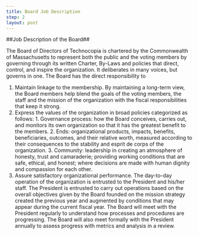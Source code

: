 ```yaml
---
title: Board Job Description
step: 2
layout: post
---
```


##Job Description of the Board##

The Board of Directors of Technocopia is chartered by the Commonwealth of Massachusetts to represent both the public and the voting members by governing through its written Charter, By-Laws and policies that direct, control, and inspire the organization. It deliberates in many voices, but governs in one.
The Board has the direct responsibility to
  1. Maintain linkage to the membership. By maintaining a long-term view, the Board members help blend the goals of the voting members, the staff and the mission of the organization with the fiscal responsibilities that keep it strong. 
  2. Express the values of the organization in broad policies categorized as follows:
	1. Governance process: how the Board conceives, carries out, and monitors its own organization so that it has the greatest benefit to the members.
	2. Ends: organizational products, impacts, benefits, beneficiaries, outcomes, and their relative worth, measured according to their consequences to the stability and esprit de corps of the organization.
	3. Community: leadership in creating an atmosphere of honesty, trust and camaraderie; providing working conditions that are safe, ethical, and honest; where decisions are made with human dignity and compassion for each other.
  3. Assure satisfactory organizational performance. The day-to-day operation of the organization is entrusted to the President and his/her staff. The President is entrusted to carry out operations based on the overall objectives given by the Board founded on the mission strategy created the previous year and augmented by conditions that may appear during the current fiscal year. The Board will meet with the President regularly to understand how processes and procedures are progressing. The Board will also meet formally with the President annually to assess progress with metrics and analysis in a review. 

